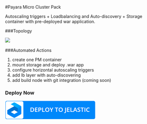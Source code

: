 #Payara Micro Cluster Pack 

Autoscaling triggers + Loadbalancing and Auto-discovery + Storage container with pre-deployed war application.    

###Topology 

<img src="https://docs.google.com/drawings/d/1Hne1WJ0fnVmpz3BqNYnCwGFp7ZJPLMN5qwcTl9z_CPw/pub?w=1033&h=804&rnd=3" width="500"/>

###Automated Actions 
1. create one PM container 
2. mount storage and deploy .war app
3. configure horizontal autoscaling triggers
4. add lb layer with auto-discovering
5. add build node with git integration (coming soon)    

### Deploy Now
[![Deploy](https://github.com/jelastic-jps/git-push-deploy/raw/master/images/deploy-to-jelastic.png)](https://jelastic.com/install-application/?manifest=https://raw.githubusercontent.com/jelastic-jps/payara/master/multi-jps-solutions/autoscaling-storage-loadbalancing.jps) 
